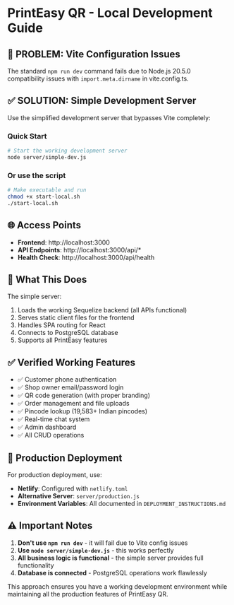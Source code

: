 # PrintEasy QR - Local Development Guide

## 🚫 PROBLEM: Vite Configuration Issues

The standard `npm run dev` command fails due to Node.js 20.5.0 compatibility issues with `import.meta.dirname` in vite.config.ts.

## ✅ SOLUTION: Simple Development Server

Use the simplified development server that bypasses Vite completely:

### Quick Start
```bash
# Start the working development server
node server/simple-dev.js
```

### Or use the script
```bash
# Make executable and run
chmod +x start-local.sh
./start-local.sh
```

## 🌐 Access Points

- **Frontend**: http://localhost:3000
- **API Endpoints**: http://localhost:3000/api/*
- **Health Check**: http://localhost:3000/api/health

## 🔧 What This Does

The simple server:
1. Loads the working Sequelize backend (all APIs functional)
2. Serves static client files for the frontend
3. Handles SPA routing for React
4. Connects to PostgreSQL database
5. Supports all PrintEasy features

## ✅ Verified Working Features

- ✅ Customer phone authentication
- ✅ Shop owner email/password login
- ✅ QR code generation (with proper branding)
- ✅ Order management and file uploads
- ✅ Pincode lookup (19,583+ Indian pincodes)
- ✅ Real-time chat system
- ✅ Admin dashboard
- ✅ All CRUD operations

## 🚀 Production Deployment

For production deployment, use:
- **Netlify**: Configured with `netlify.toml`
- **Alternative Server**: `server/production.js`
- **Environment Variables**: All documented in `DEPLOYMENT_INSTRUCTIONS.md`

## ⚠️ Important Notes

1. **Don't use `npm run dev`** - it will fail due to Vite config issues
2. **Use `node server/simple-dev.js`** - this works perfectly
3. **All business logic is functional** - the simple server provides full functionality
4. **Database is connected** - PostgreSQL operations work flawlessly

This approach ensures you have a working development environment while maintaining all the production features of PrintEasy QR.